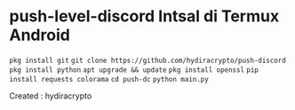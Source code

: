 # push-level-discord Intsal di Termux Android
 ``` pkg install git ``` 
``` git clone https://github.com/hydiracrypto/push-discord ``` ``` pkg install python ``` 
``` apt upgrade && update ``` 
``` pkg install openssl ``` 
``` pip install requests colorama ``` 
``` cd push-dc ``` 
``` python main.py ``` 

Created : hydiracrypto